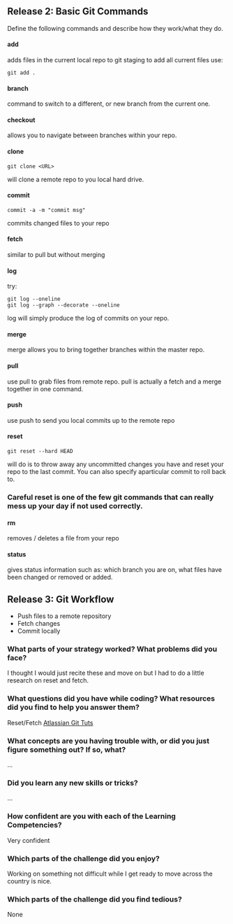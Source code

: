 ## Release 2: Basic Git Commands
Define the following commands and describe how they work/what they do.  


#### add
adds files in the current local repo to git staging
to add all current files use:
```
git add .
```

#### branch
command to switch to a different, or new branch from the current one.

#### checkout
allows you to navigate between branches within your repo.


#### clone
```
git clone <URL>
```
will clone a remote repo to you local hard drive.

#### commit
```
commit -a -m "commit msg"
```
commits changed files to your repo

#### fetch
similar to pull but without merging

#### log
try:
```
git log --oneline
git log --graph --decorate --oneline
```
log will simply produce the log of commits on your repo.
#### merge
merge allows you to bring together branches within the master repo.

#### pull
use pull to grab files from remote repo. pull is actually a fetch and a merge together in one command.

#### push
use push to send you local commits up to the remote repo

#### reset
```
git reset --hard HEAD
```
will do is to throw away any uncommitted changes you have and reset your repo to the last commit. You can also specify aparticular commit to roll back to.
### Careful reset is one of the few git commands that can really mess up your day if not used correctly. 

#### rm
removes / deletes a file from your repo

#### status
gives status information such as: which branch you are on, what files have been changed or removed or added. 

## Release 3: Git Workflow

- Push files to a remote repository
- Fetch changes
- Commit locally

### What parts of your strategy worked? What problems did you face?
I thought I would just recite these and move on but I had to do a little research on reset and fetch.

### What questions did you have while coding? What resources did you find to help you answer them?
Reset/Fetch
<a href="https://www.atlassian.com/git/tutorial">Atlassian Git Tuts</a>

### What concepts are you having trouble with, or did you just figure something out? If so, what?
...

### Did you learn any new skills or tricks?
...

### How confident are you with each of the Learning Competencies?
Very confident

### Which parts of the challenge did you enjoy?
Working on something not difficult while I get ready to move across the country is nice.

### Which parts of the challenge did you find tedious?
None
